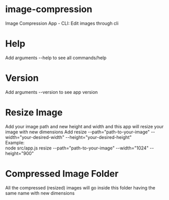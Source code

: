 # image-compression
Image Compression App - CLI: Edit images through cli

# Help
Add arguments --help to see all commands/help

# Version
Add arguments --version to see app version

# Resize Image
Add your image path and new height and width and this app will resize your image with new dimensions
Add resize --path="path-to-your-image" --width="your-desired-width" --height="your-desired-height"
<br>Example:
<br>node src/app.js resize --path="path-to-your-image" --width="1024" --height="900"

# Compressed Image Folder
All the compressed (resized) images will go inside this folder having the same name with new dimensions  
